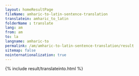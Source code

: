 ```yaml
---
layout: homeResultPage
fileName: amharic-to-latin-sentence-translation
translatein: amharic_to_latin
folderName : translate
lang: am
from: am
to: la
langname: amharic-to
permalink: /am/amharic-to-latin-sentence-translation/result
sitemap: false
nointernationalization: true
---
```

{% include result/translateinto.html %}

<script src="/js/result/translation.js" data-foldername="{{page.folderName}}" data-lang="{{page.lang}}"></script>
